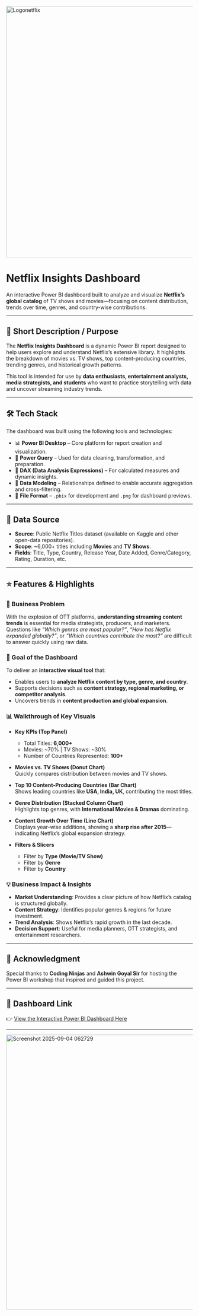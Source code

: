 
<img width="2226" height="678" alt="Logonetflix" src="https://github.com/user-attachments/assets/cd8bfb6a-adeb-44a9-b40a-d2d25e96f030" />

# **Netflix Insights Dashboard**

An interactive Power BI dashboard built to analyze and visualize **Netflix’s global catalog** of TV shows and movies—focusing on content distribution, trends over time, genres, and country-wise contributions.  

---

## 📌 Short Description / Purpose  
The **Netflix Insights Dashboard** is a dynamic Power BI report designed to help users explore and understand Netflix’s extensive library. It highlights the breakdown of movies vs. TV shows, top content-producing countries, trending genres, and historical growth patterns.  

This tool is intended for use by **data enthusiasts, entertainment analysts, media strategists, and students** who want to practice storytelling with data and uncover streaming industry trends.  

---

## 🛠️ Tech Stack  
The dashboard was built using the following tools and technologies:  

- 📊 **Power BI Desktop** – Core platform for report creation and visualization.  
- 📂 **Power Query** – Used for data cleaning, transformation, and preparation.  
- 🧠 **DAX (Data Analysis Expressions)** – For calculated measures and dynamic insights.  
- 📝 **Data Modeling** – Relationships defined to enable accurate aggregation and cross-filtering.  
- 📁 **File Format** – `.pbix` for development and `.png` for dashboard previews.  

---

## 📂 Data Source  
- **Source**: Public Netflix Titles dataset (available on Kaggle and other open-data repositories).  
- **Scope**: ~6,000+ titles including **Movies** and **TV Shows**.  
- **Fields**: Title, Type, Country, Release Year, Date Added, Genre/Category, Rating, Duration, etc.  

---

## ⭐ Features & Highlights  

### 📌 Business Problem  
With the explosion of OTT platforms, **understanding streaming content trends** is essential for media strategists, producers, and marketers. Questions like *“Which genres are most popular?”*, *“How has Netflix expanded globally?”*, or *“Which countries contribute the most?”* are difficult to answer quickly using raw data.  

### 🎯 Goal of the Dashboard  
To deliver an **interactive visual tool** that:  
- Enables users to **analyze Netflix content by type, genre, and country**.  
- Supports decisions such as **content strategy, regional marketing, or competitor analysis**.  
- Uncovers trends in **content production and global expansion**.  

### 📊 Walkthrough of Key Visuals  
- **Key KPIs (Top Panel)**  
  - Total Titles: **6,000+**  
  - Movies: ~70% | TV Shows: ~30%  
  - Number of Countries Represented: **100+**  

- **Movies vs. TV Shows (Donut Chart)**  
  Quickly compares distribution between movies and TV shows.  

- **Top 10 Content-Producing Countries (Bar Chart)**  
  Shows leading countries like **USA, India, UK**, contributing the most titles.  

- **Genre Distribution (Stacked Column Chart)**  
  Highlights top genres, with **International Movies & Dramas** dominating.  

- **Content Growth Over Time (Line Chart)**  
  Displays year-wise additions, showing a **sharp rise after 2015**—indicating Netflix’s global expansion strategy.  

- **Filters & Slicers**  
  - Filter by **Type (Movie/TV Show)**  
  - Filter by **Genre**  
  - Filter by **Country**  

### 💡 Business Impact & Insights  
- **Market Understanding**: Provides a clear picture of how Netflix’s catalog is structured globally.  
- **Content Strategy**: Identifies popular genres & regions for future investment.  
- **Trend Analysis**: Shows Netflix’s rapid growth in the last decade.  
- **Decision Support**: Useful for media planners, OTT strategists, and entertainment researchers.  

---

## 🙏 Acknowledgment  
Special thanks to **Coding Ninjas** and **Ashwin Goyal Sir** for hosting the Power BI workshop that inspired and guided this project.  

---

## 🔗 Dashboard Link  
👉 [View the Interactive Power BI Dashboard Here](https://lnkd.in/dpaEyVz8)  

---

<img width="1307" height="742" alt="Screenshot 2025-09-04 062729" src="https://github.com/user-attachments/assets/27581edc-4548-4e5e-8173-a1c09cc2a5ae" />


